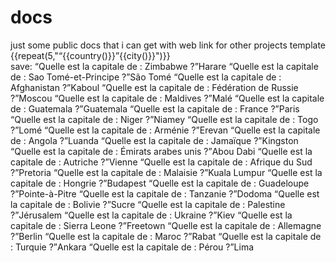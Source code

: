 # docs
just some public docs that i can get with web link for other projects
template 
<root>
  {{repeat(5,"<k><q>{{country()}}</q><r>{{city()}}</r></k>")}}  
</root>
save:
  <k><q>Quelle est la capitale de : Zimbabwe ?</q><r>Harare</r></k>
  <k><q>Quelle est la capitale de : Sao Tomé-et-Principe ?</q><r>São Tomé</r></k>
  <k><q>Quelle est la capitale de : Afghanistan ?</q><r>Kaboul</r></k>
  <k><q>Quelle est la capitale de : Fédération de Russie ?</q><r>Moscou</r></k>
  <k><q>Quelle est la capitale de : Maldives ?</q><r>Malé</r></k>
  <k><q>Quelle est la capitale de : Guatemala ?</q><r>Guatemala</r></k>
  <k><q>Quelle est la capitale de : France ?</q><r>Paris</r></k>
  <k><q>Quelle est la capitale de : Niger ?</q><r>Niamey</r></k>
  <k><q>Quelle est la capitale de : Togo ?</q><r>Lomé</r></k>
  <k><q>Quelle est la capitale de : Arménie ?</q><r>Erevan</r></k>
  <k><q>Quelle est la capitale de : Angola ?</q><r>Luanda</r></k>
  <k><q>Quelle est la capitale de : Jamaïque ?</q><r>Kingston</r></k>
  <k><q>Quelle est la capitale de : Émirats arabes unis ?</q><r>Abou Dabi</r></k>
  <k><q>Quelle est la capitale de : Autriche ?</q><r>Vienne</r></k>
  <k><q>Quelle est la capitale de : Afrique du Sud ?</q><r>Pretoria</r></k>
  <k><q>Quelle est la capitale de : Malaisie ?</q><r>Kuala Lumpur</r></k>
  <k><q>Quelle est la capitale de : Hongrie ?</q><r>Budapest</r></k>
  <k><q>Quelle est la capitale de : Guadeloupe ?</q><r>Pointe-à-Pitre</r></k>
  <k><q>Quelle est la capitale de : Tanzanie ?</q><r>Dodoma</r></k>
  <k><q>Quelle est la capitale de : Bolivie ?</q><r>Sucre</r></k>
  <k><q>Quelle est la capitale de : Palestine ?</q><r>Jérusalem</r></k>
  <k><q>Quelle est la capitale de : Ukraine ?</q><r>Kiev</r></k>
  <k><q>Quelle est la capitale de : Sierra Leone ?</q><r>Freetown</r></k>
  <k><q>Quelle est la capitale de : Allemagne ?</q><r>Berlin</r></k>
  <k><q>Quelle est la capitale de : Maroc ?</q><r>Rabat</r></k>
  <k><q>Quelle est la capitale de : Turquie ?</q><r>Ankara</r></k>
  <k><q>Quelle est la capitale de : Pérou ?</q><r>Lima</r></k>